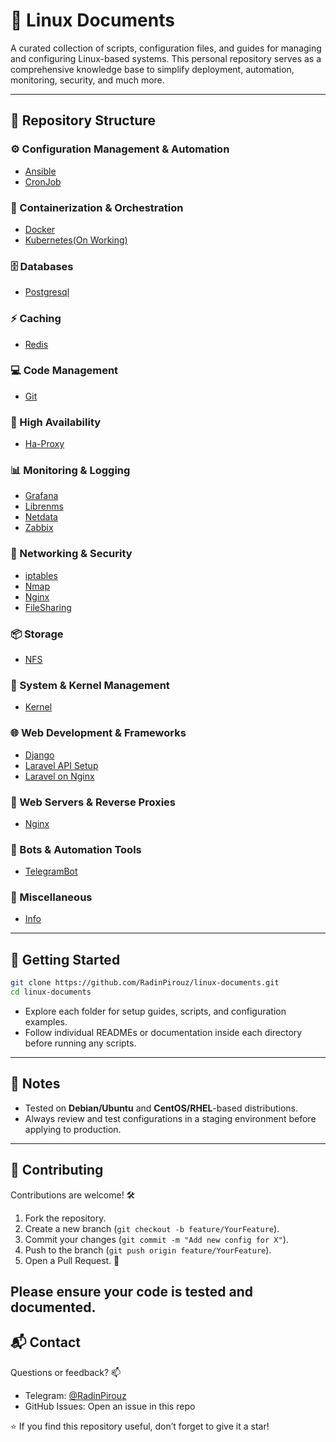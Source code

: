 # 🐧 Linux Documents

A curated collection of scripts, configuration files, and guides for managing and configuring Linux-based systems. This personal repository serves as a comprehensive knowledge base to simplify deployment, automation, monitoring, security, and much more.

---

## 📂 Repository Structure

### ⚙️ Configuration Management & Automation
- [Ansible](./Configuration%20Management%20&%20Automation/Ansible)
- [CronJob](./Configuration%20Management%20&%20Automation/CronJob)

### 🐳 Containerization & Orchestration
- [Docker](./Containerization%20&%20Orchestration/Docker)
- [Kubernetes(On Working)](./Containerization%20&%20Orchestration/Kubernetes)

### 🗄️ Databases
- [Postgresql](./Databases/Postgresql)

### ⚡ Caching
- [Redis](./Caching/redis)

### 💻 Code Management
- [Git](./Code%20Management/Git)

### 🔀 High Availability
- [Ha-Proxy](./High%20Availability/Ha-Proxy)

### 📊 Monitoring & Logging
- [Grafana](./Monitoring%20&%20Logging/Grafana)
- [Librenms](./Monitoring%20&%20Logging/Librenms)
- [Netdata](./Monitoring%20&%20Logging/Netdata)
- [Zabbix](./Monitoring%20&%20Logging/Zabbix)

### 🔐 Networking & Security
- [iptables](./Security%20&%20Networking/Iptables)
- [Nmap](./Security%20&%20Networking/Nmap)
- [Nginx](./Security%20&%20Networking/Nginx)
- [FileSharing](./Security%20&%20Networking/FileSharing)

### 📦 Storage
- [NFS](./Storage/NFS)

### 🧠 System & Kernel Management
- [Kernel](./System%20&%20Kernel%20Management/Kernel)

### 🌐 Web Development & Frameworks
- [Django](./Web%20Development%20&%20Frameworks/Django)
- [Laravel API Setup](./Web%20Development%20&%20Frameworks/LaravelAPI)
- [Laravel on Nginx](./Web%20Development%20&%20Frameworks/LaravelOnNginx)

### 🔁 Web Servers & Reverse Proxies
- [Nginx](./Web%20Servers%20&%20Reverse%20Proxies/Nginx)

### 🤖 Bots & Automation Tools
- [TelegramBot](./Bots%20&%20Automation%20Tools/TelegramBot)

### 📝 Miscellaneous
- [Info](./Info)

---

## 🚀 Getting Started

```bash
git clone https://github.com/RadinPirouz/linux-documents.git
cd linux-documents
```

- Explore each folder for setup guides, scripts, and configuration examples.
- Follow individual READMEs or documentation inside each directory before running any scripts.

---

## 📌 Notes
- Tested on **Debian/Ubuntu** and **CentOS/RHEL**-based distributions.
- Always review and test configurations in a staging environment before applying to production.

---

## 🤝 Contributing

Contributions are welcome! 🛠️
1. Fork the repository.
2. Create a new branch (`git checkout -b feature/YourFeature`).
3. Commit your changes (`git commit -m "Add new config for X"`).
4. Push to the branch (`git push origin feature/YourFeature`).
5. Open a Pull Request. 🙌

Please ensure your code is tested and documented.
---

## 📬 Contact

Questions or feedback? 📫
- Telegram: [@RadinPirouz](https://t.me/RadinPirouz)
- GitHub Issues: Open an issue in this repo

⭐ If you find this repository useful, don’t forget to give it a star!
